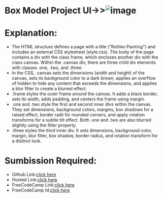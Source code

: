 # Box Model Project UI->>![image](https://github.com/namishagurunani/BoxModel/assets/126158413/67d0796a-77ea-4fcc-ab25-8d7196eef33b)
# Explanation:
- The HTML structure defines a page with a title ("Rothko Painting") and includes an external CSS stylesheet (style.css). The body of the page contains a div with the class frame, which encloses another div with the class canvas. Within the .canvas div, there are three child div elements with classes .one, .two, and .three.
- In the CSS, .canvas sets the dimensions (width and height) of the canvas, sets its background color to a dark brown, applies an overflow of hidden to hide any content that exceeds the dimensions, and applies a blur filter to create a blurred effect.
- .frame styles the outer frame around the canvas. It adds a black border, sets its width, adds padding, and centers the frame using margin.
- .one and .two style the first and second inner divs within the canvas. They set dimensions, background colors, margins, box shadows for a raised effect, border radii for rounded corners, and apply rotation transforms for a subtle tilt effect. Both .one and .two are also blurred slightly using the filter property.
- .three styles the third inner div. It sets dimensions, background color, margin, blur filter, box shadow, border radius, and rotation transform for a distinct look.
# Sumbission Required:
- Github Link:[click here](https://github.com/namishagurunani/BoxModel)
- Hosted Link:[click here](https://namishagurunani.github.io/BoxModel/)
- FreeCodeCamp Link:[click here](https://www.freecodecamp.org/learn/2022/responsive-web-design/learn-the-css-box-model-by-building-a-rothko-painting/step-45)
- FreeCodeCamp Id:[click here](https://www.freecodecamp.org/namisha_gurunani)
